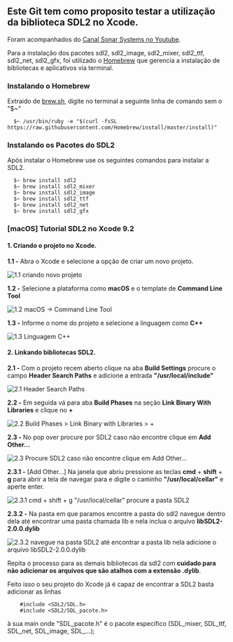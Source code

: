 ## Este Git tem como proposito testar a utilização da biblioteca SDL2 no Xcode.

Foram acompanhados do [Canal Sonar Systems no Youtube](https://www.youtube.com/watch?v=uvxV1xlApm4).

Para a instalação dos pacotes sdl2, sdl2_image, sdl2_mixer, sdl2_ttf, sdl2_net, sdl2_gfx, foi utilizado o [Homebrew](https://brew.sh) que gerencia a instalação de bibliotecas e aplicativos via terminal.

### Instalando o Homebrew

Extraido de [brew.sh](https://brew.sh), digite no terminal a seguinte linha de comando sem o "$~"

```
  $~ /usr/bin/ruby -e "$(curl -fsSL https://raw.githubusercontent.com/Homebrew/install/master/install)"
```

### Instalando os Pacotes do SDL2

Após instalar o Homebrew use os seguintes comandos para instalar a SDL2.

```
  $~ brew install sdl2
  $~ brew install sdl2_mixer
  $~ brew install sdl2_image
  $~ brew install sdl2_ttf
  $~ brew install sdl2_net
  $~ brew install sdl2_gfx  
```

### [macOS] Tutorial SDL2 no Xcode 9.2


#### 1. Criando o projeto no Xcode.

**1.1 -** Abra o Xcode e selecione a opção de criar um novo projeto.

![1.1 criando novo projeto](https://github.com/girayaThiago/sdl_tests/blob/master/sdlsonar2/Screenshots/1.1%20Novo%20Projeto.png?raw=true "Criar Novo Projeto")

**1.2 -** Selecione a plataforma como **macOS** e o template de **Command Line Tool**

![1.2 macOS -> Command Line Tool](https://github.com/girayaThiago/sdl_tests/blob/master/sdlsonar2/Screenshots/1.2%20macOS%20command%20line.png?raw=true "Selecionar Tipo do Projeto macOS -> Command Line Tool")

**1.3 -** Informe o nome do projeto e selecione a linguagem como **C++**

![1.3 Linguagem C++](https://github.com/girayaThiago/sdl_tests/blob/master/sdlsonar2/Screenshots/1.3%20linguagem%20e%20nome.png?raw=true "Nome do Projeto -> Linguagem C++")

#### 2. Linkando bibliotecas SDL2.

**2.1 -** Com o projeto recem aberto clique na aba **Build Settings** procure o campo **Header Search Paths** e adicione a entrada **"/usr/local/include"**

![2.1 Header Search Paths](https://github.com/girayaThiago/sdl_tests/blob/master/sdlsonar2/Screenshots/1.4%20Search%20paths.png?raw=true "adicione em Header Search Paths a entrada /usr/local/include")

**2.2 -** Em seguida vá para aba **Build Phases** na seção **Link Binary With Libraries** e clique no **+** 

![2.2 Build Phases > Link Binary with Libraries > +](https://github.com/girayaThiago/sdl_tests/blob/master/sdlsonar2/Screenshots/1.5.1%20+.png?raw=true "adicione em Header Search Paths a entrada /usr/local/include")

**2.3 -** No pop over procure por SDL2 caso não encontre clique em **Add Other...** 

![2.3 Procure SDL2 caso não encontre clique em Add Other...](https://github.com/girayaThiago/sdl_tests/blob/master/sdlsonar2/Screenshots/1.5.2%20add%20other.png?raw=true "adicione em Header Search Paths a entrada /usr/local/include")

**2.3.1 -** [Add Other...] Na janela que abriu pressione as teclas **cmd** + **shift** + **g** para abrir a tela de navegar para e digite o caminho **"/usr/local/cellar"** e aperte enter.

![2.3.1 cmd + shift + g "/usr/local/cellar" procure a pasta SDL2](https://github.com/girayaThiago/sdl_tests/blob/master/sdlsonar2/Screenshots/1.5.3%20go%20to.png?raw=true "adicione em Header Search Paths a entrada /usr/local/include")

**2.3.2 -** Na pasta em que paramos encontre a pasta do sdl2 navegue dentro dela até encontrar uma pasta chamada lib e nela inclua o arquivo **libSDL2-2.0.0.dylib**

![2.3.2 navegue na pasta SDL2 até encontrar a pasta lib nela adicione o arquivo libSDL2-2.0.0.dylib](https://github.com/girayaThiago/sdl_tests/blob/master/sdlsonar2/Screenshots/1.5.4%20sdl%20dylib%20path.png?raw=true "adicione em Header Search Paths a entrada /usr/local/include")

Repita o processo para as demais bibliotecas da sdl2 com **cuidado para não adicionar os arquivos que são atalhos com a extensão .dylib**.


Feito isso o seu projeto do Xcode já é capaz de encontrar a SDL2 basta adicionar as linhas

```
	#include <SDL2/SDL.h>
	#include <SDL2/SDL_pacote.h>
```
à sua main onde "SDL_pacote.h" é o pacote especifico (SDL_mixer, SDL_ttf, SDL_net, SDL_image, SDL_...);

